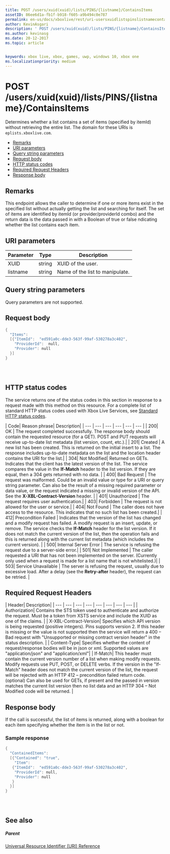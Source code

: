 ```yaml
---
title: POST /users/xuid(xuid)/lists/PINS/{listname}/ContainsItems
assetID: 86ee6d1a-fb1f-b918-f605-a9b494c0e787
permalink: en-us/docs/xboxlive/rest/uri-usersxuidlistspinslistnamecontainsitemspost.html
author: KevinAsgari
description: ' POST /users/xuid(xuid)/lists/PINS/{listname}/ContainsItems'
ms.author: kevinasg
ms.date: 20-12-2017
ms.topic: article


keywords: xbox live, xbox, games, uwp, windows 10, xbox one
ms.localizationpriority: medium
---
```



# POST /users/xuid(xuid)/lists/PINS/{listname}/ContainsItems
Determines whether a list contains a set of items (specified by itemId) without retrieving the entire list. 
The domain for these URIs is `eplists.xboxlive.com`.
 
  * [Remarks](#ID4EV)
  * [URI parameters](#ID4EAB)
  * [Query string parameters](#ID4EJC)
  * [Request body](#ID4EUC)
  * [HTTP status codes](#ID4E6C)
  * [Required Request Headers](#ID4EVAAC)
  * [Response body](#ID4ELCAC)
 
<a id="ID4EV"></a>

 
## Remarks 
 
This endpoint allows the caller to determine if one or more items exist in the specified list without actually getting the list and searching for itself. The set of items are identified by itemId (or provider/providerId combo) and the return data is the data passed in with a Boolean of true or false ndicating whether the list contains each item. 
  
<a id="ID4EAB"></a>

 
## URI parameters 
 
| Parameter| Type| Description| 
| --- | --- | --- | 
| XUID| string| XUID of the user.| 
| listname| string| Name of the list to manipulate.| 
  
<a id="ID4EJC"></a>

 
## Query string parameters 
 
Query parameters are not supported.
  
<a id="ID4EUC"></a>

 
## Request body 
 

```cpp
{
  "Items":
  [{"ItemId":  "ed591a0c-dde3-563f-99af-530278a3c402",
    "ProviderId":  null,
    "Provider": null
  }]
}


    
```

  
<a id="ID4E6C"></a>

 
## HTTP status codes 
 
The service returns one of the status codes in this section in response to a request made with this method on this resource. For a complete list of standard HTTP status codes used with Xbox Live Services, see [Standard HTTP status codes](../../additional/httpstatuscodes.md).
 
| Code| Reason phrase| Description| 
| --- | --- | --- | --- | --- | --- | 
| 200| OK | The request completed successfully. The response body should contain the requested resource (for a GET). POST and PUT requests will receive up-to-date list metadata (list version, count, etc.).| 
| 201| Created | A new list has been created. This is returned on the initial insert to a list. The response includes up-to-date metadata on the list and the location header contains the URI for the list.| 
| 304| Not Modified| Returned on GETs. Indicates that the client has the latest version of the list. The service compares the value in the <b>If-Match</b> header to the list version. If they are equal, then a 304 gets returned with no data. | 
| 400| Bad Request | The request was malformed. Could be an invalid value or type for a URI or query string parameter. Can also be the result of a missing required parameter or data value, or the request indicated a missing or invalid version of the API. See the <b>X-XBL-Contract-Version</b> header. | 
| 401| Unauthorized | The request requires user authentication.| 
| 403| Forbidden | The request is not allowed for the user or service.| 
| 404| Not Found | The caller does not have access to the resource. This indicates that no such list has been created.| 
| 412| Precondition Failed | Indicates that the version of the list has changed and a modify request has failed. A modify request is an insert, update, or remove. The service checks the <b>If-Match</b> header for the list version. If it does not match the current version of the list, then the operation fails and this is returned along with the current list metadata (which includes the current version). | 
| 500| Internal Server Error | The service is refusing the request due to a server-side error.| 
| 501| Not Implemented | The caller requested a URI that has not been implemented on the server. (Currently only used when a request is made for a list name that is not whitelisted.)| 
| 503| Service Unavailable | The server is refusing the request, usually due to excessive load. After a delay (see the <b>Retry-after</b> header), the request can be retried. | 
  
<a id="ID4EVAAC"></a>

 
## Required Request Headers
 
| Header| Description| 
| --- | --- | --- | --- | --- | --- | --- | --- | 
| Authorization| Contains the STS token used to authenticate and authorize the request. Must be a token from XSTS service and include the XUID as one of the claims. | 
| X-XBL-Contract-Version| Specifies which API version is being requested (positive integers). Pins supports version 2. If this header is missing or the value is not supported then the service will return a 400 – Bad request with "Unsupported or missing contract version header" in the status description. | 
| Content-Type| Specifies whether the content of request/response bodies will be in json or xml. Supported values are "application/json" and "application/xml"| 
| If-Match| This header must contain the current version number of a list when making modify requests. Modify requests use PUT, POST, or DELETE verbs. If the version in the "If-Match" header does not match the current version of the list, the request will be rejected with an HTTP 412 – precondition failed return code. (optional) Can also be used for GETs, if present and the passed in version matches the current list version then no list data and an HTTP 304 – Not Modified code will be returned. | 
  
<a id="ID4ELCAC"></a>

 
## Response body 
 
If the call is successful, the list of items is returned, along with a boolean for each item specifying whether the item is in the list or not. 
 
<a id="ID4EVCAC"></a>

 
### Sample response 
 

```cpp
{
  "ContainedItems":
  [{"Contained": "true",
    "Item":
   {"ItemId":  "ed591a0c-dde3-563f-99af-530278a3c402",
    "ProviderId": null,
    "Provider": null
   }
  }]
}


      
```

   
<a id="ID4EBDAC"></a>

 
## See also
 
<a id="ID4EDDAC"></a>

 
##### Parent 

[Universal Resource Identifier (URI) Reference](../atoc-xboxlivews-reference-uris.md)

   